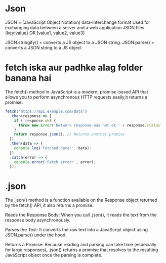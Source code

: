 # Json

JSON = (JavaScript Object Notation) data-interchange format 
              Used for exchanging data between a server and a web application
              JSON files {key:value} OR [value1, value2, value3]

JSON.stringify() = converts a JS object to a JSON string.
JSON.parse() = converts a JSON string to a JS object

# fetch iska aur padhke alag folder banana hai 
The fetch() method in JavaScript is a modern, promise-based API that allows you to perform asynchronous HTTP requests easily,it returns a promise.

```js
fetch('https://api.example.com/data')
  .then(response => {
    if (!response.ok) {
      throw new Error('Network response was not ok ' + response.statusText);
    }
    return response.json(); // Returns another promise
  })
  .then(data => {
    console.log('Fetched data:', data);
  })
  .catch(error => {
    console.error('Fetch error:', error);
  });
```


# .json 

The .json() method is a function available on the Response object returned by the fetch() API, it also returns a promise.


Reads the Response Body: When you call .json(), it reads the text from the response body asynchronously.

Parses the Text: It converts the raw text into a JavaScript object using JSON.parse() under the hood.

Returns a Promise: Because reading and parsing can take time (especially for large responses), .json() returns a promise that resolves to the resulting JavaScript object once the parsing is complete.